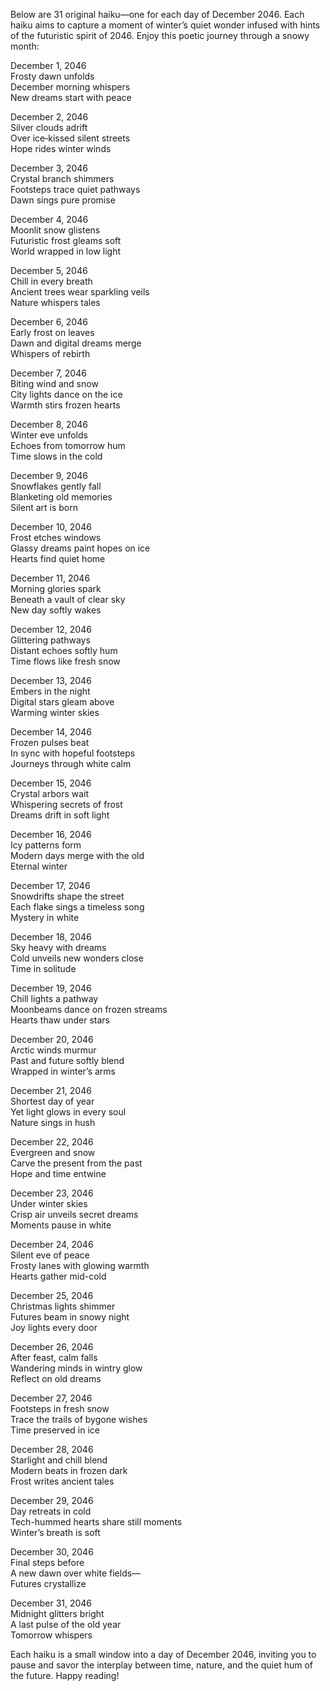 Below are 31 original haiku—one for each day of December 2046. Each haiku aims to capture a moment of winter’s quiet wonder infused with hints of the futuristic spirit of 2046. Enjoy this poetic journey through a snowy month:

December 1, 2046  
Frosty dawn unfolds  
December morning whispers  
New dreams start with peace

December 2, 2046  
Silver clouds adrift  
Over ice‐kissed silent streets  
Hope rides winter winds

December 3, 2046  
Crystal branch shimmers  
Footsteps trace quiet pathways  
Dawn sings pure promise

December 4, 2046  
Moonlit snow glistens  
Futuristic frost gleams soft  
World wrapped in low light

December 5, 2046  
Chill in every breath  
Ancient trees wear sparkling veils  
Nature whispers tales

December 6, 2046  
Early frost on leaves  
Dawn and digital dreams merge  
Whispers of rebirth

December 7, 2046  
Biting wind and snow  
City lights dance on the ice  
Warmth stirs frozen hearts

December 8, 2046  
Winter eve unfolds  
Echoes from tomorrow hum  
Time slows in the cold

December 9, 2046  
Snowflakes gently fall  
Blanketing old memories  
Silent art is born

December 10, 2046  
Frost etches windows  
Glassy dreams paint hopes on ice  
Hearts find quiet home

December 11, 2046  
Morning glories spark  
Beneath a vault of clear sky  
New day softly wakes

December 12, 2046  
Glittering pathways  
Distant echoes softly hum  
Time flows like fresh snow

December 13, 2046  
Embers in the night  
Digital stars gleam above  
Warming winter skies

December 14, 2046  
Frozen pulses beat  
In sync with hopeful footsteps  
Journeys through white calm

December 15, 2046  
Crystal arbors wait  
Whispering secrets of frost  
Dreams drift in soft light

December 16, 2046  
Icy patterns form  
Modern days merge with the old  
Eternal winter

December 17, 2046  
Snowdrifts shape the street  
Each flake sings a timeless song  
Mystery in white

December 18, 2046  
Sky heavy with dreams  
Cold unveils new wonders close  
Time in solitude

December 19, 2046  
Chill lights a pathway  
Moonbeams dance on frozen streams  
Hearts thaw under stars

December 20, 2046  
Arctic winds murmur  
Past and future softly blend  
Wrapped in winter’s arms

December 21, 2046  
Shortest day of year  
Yet light glows in every soul  
Nature sings in hush

December 22, 2046  
Evergreen and snow  
Carve the present from the past  
Hope and time entwine

December 23, 2046  
Under winter skies  
Crisp air unveils secret dreams  
Moments pause in white

December 24, 2046  
Silent eve of peace  
Frosty lanes with glowing warmth  
Hearts gather mid-cold

December 25, 2046  
Christmas lights shimmer  
Futures beam in snowy night  
Joy lights every door

December 26, 2046  
After feast, calm falls  
Wandering minds in wintry glow  
Reflect on old dreams

December 27, 2046  
Footsteps in fresh snow  
Trace the trails of bygone wishes  
Time preserved in ice

December 28, 2046  
Starlight and chill blend  
Modern beats in frozen dark  
Frost writes ancient tales

December 29, 2046  
Day retreats in cold  
Tech-hummed hearts share still moments  
Winter’s breath is soft

December 30, 2046  
Final steps before  
A new dawn over white fields—  
Futures crystallize

December 31, 2046  
Midnight glitters bright  
A last pulse of the old year  
Tomorrow whispers

Each haiku is a small window into a day of December 2046, inviting you to pause and savor the interplay between time, nature, and the quiet hum of the future. Happy reading!
